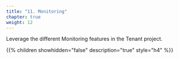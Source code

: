 ```yaml
---
title: "11. Monitoring"
chapter: true
weight: 12
---
```

Leverage the different Monitoring features in the Tenant project.

{{% children showhidden="false" description="true" style="h4" %}}